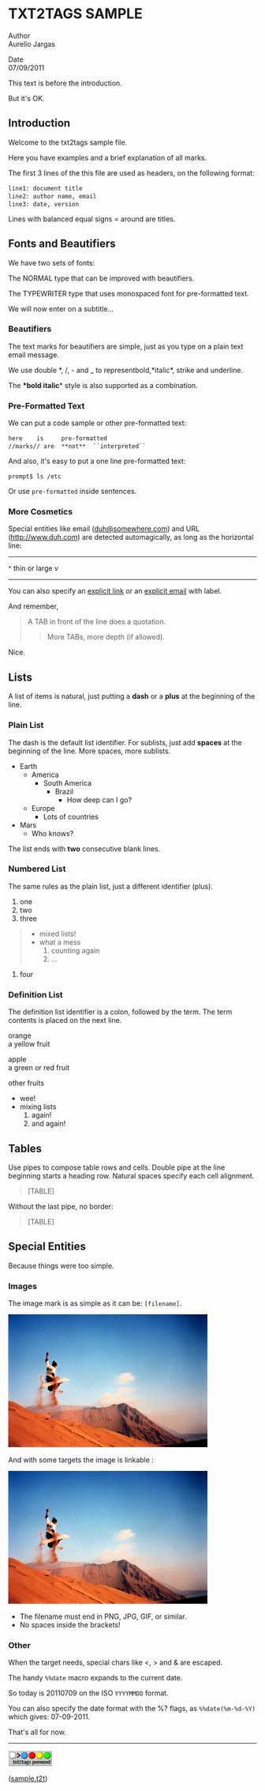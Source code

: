 # TXT2TAGS SAMPLE

Author  
Aurelio Jargas

Date  
07/09/2011

This text is before the introduction.

But it's OK.

## Introduction

Welcome to the txt2tags sample file.

Here you have examples and a brief explanation of all marks.

The first 3 lines of the this file are used as headers, on the following format:

    line1: document title
    line2: author name, email
    line3: date, version

Lines with balanced equal signs = around are titles.

## Fonts and Beautifiers

We have two sets of fonts:

The NORMAL type that can be improved with beautifiers.

The TYPEWRITER type that uses monospaced font for pre-formatted text.

We will now enter on a subtitle...

### Beautifiers

The text marks for beautifiers are simple, just as you type on a plain text email message.

We use double *, /, - and \_ to representbold,*italic\*, strike and underline.

The **\*bold italic**\* style is also supported as a combination.

### Pre-Formatted Text

We can put a code sample or other pre-formatted text:

    here    is     pre-formatted
    //marks// are  **not**  ``interpreted``

And also, it's easy to put a one line pre-formatted text:

    prompt$ ls /etc

Or use `pre-formatted` inside sentences.

### More Cosmetics

Special entities like email (<duh@somewhere.com>) and URL (<http://www.duh.com>) are detected automagically, as long as the horizontal line:

------------------------------------------------------------------------

\^ thin or large v

------------------------------------------------------------------------

You can also specify an [explicit link](http://duh.org) or an [explicit email](duh@somewhere.com) with label.

And remember,

> A TAB in front of the line does a quotation.
>
> > More TABs, more depth (if allowed).

Nice.

## Lists

A list of items is natural, just putting a **dash** or a **plus** at the beginning of the line.

### Plain List

The dash is the default list identifier. For sublists, just add **spaces** at the beginning of the line. More spaces, more sublists.

-   Earth
    -   America
        -   South America
            -   Brazil
                -   How deep can I go?
    -   Europe
        -   Lots of countries
-   Mars
    -   Who knows?

The list ends with **two** consecutive blank lines.

### Numbered List

The same rules as the plain list, just a different identifier (plus).

1.  one
2.  two
3.  three

> -   mixed lists!
> -   what a mess
>     1.  counting again
>     2.  ...

1.  four

### Definition List

The definition list identifier is a colon, followed by the term. The term contents is placed on the next line.

orange  
a yellow fruit

apple  
a green or red fruit

other fruits  
-   wee!
-   mixing lists
    1.  again!
    2.  and again!

## Tables

Use pipes to compose table rows and cells. Double pipe at the line beginning starts a heading row. Natural spaces specify each cell alignment.

> [TABLE]

Without the last pipe, no border:

> [TABLE]

## Special Entities

Because things were too simple.

### Images

The image mark is as simple as it can be: `[filename]`.

![image](photo.jpg)

And with some targets the image is linkable :

[![image](photo.jpg)](http://www.txt2tags.org)

-   The filename must end in PNG, JPG, GIF, or similar.
-   No spaces inside the brackets!

### Other

When the target needs, special chars like &lt;, &gt; and & are escaped.

The handy `%%date` macro expands to the current date.

So today is 20110709 on the ISO `YYYYMMDD` format.

You can also specify the date format with the %? flags, as `%%date(%m-%d-%Y)` which gives: 07-09-2011.

That's all for now.

------------------------------------------------------------------------

![image](t2tpowered.png)

([sample.t2t](sample.t2t))